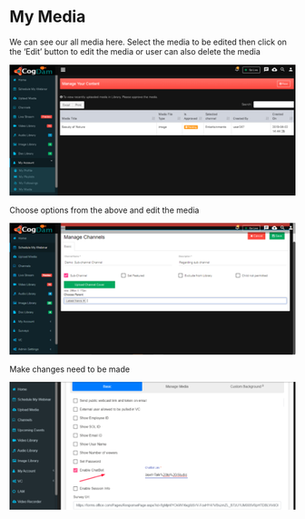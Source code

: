 # My Media

We can see our all media here. Select the media to be edited then click on the ‘Edit’ button to edit the media or user can also delete the media

![](../.gitbook/assets/my_media.PNG)

Choose options from the above and edit the media

![](../.gitbook/assets/image%20%2834%29.png)

Make changes need to be made

![](../.gitbook/assets/image%20%28275%29.png)

